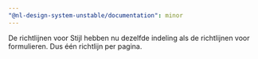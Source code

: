 ```yaml
---
"@nl-design-system-unstable/documentation": minor
---
```


De richtlijnen voor Stijl hebben nu dezelfde indeling als de richtlijnen voor formulieren. Dus één richtlijn per pagina.
